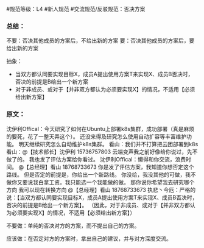 #规范等级：L4 
#新人规范 
#交流规范/反驳规范：否决方案 
### 总结：
不要：否决其他成员的方案后，不给出新的方案
要：否决其他成员的方案后，要给出新的方案

抽象：
- 当双方都认同要实现目标X，成员A提出使用方案T来实现X、成员B否决时，否决的前提是B给出一个新方案
- 对于非成员、或对于【并非双方都认为必须要实现X】的情况，不适用【必须给出新方案】

### 原文：
沈伊利Offical：今天研究了如何在Ubuntu上部署k8s集群，成功部署（真是麻烦的要死，花了一整天弄这个）。
还没来得及研究怎么使用自动扩容等丰富维护功能。
明天继续研究怎么自动维护k8s集群。
看山：我们并不打算把云团部署到k8s
看山：@【技术部长】沈伊利 15736757803 云端变声我之前好像给你说过，先不做了的。
我也发了评估方案给你看过。
沈伊利Offical：懒得和你交流，浪费时间。
@【总经理】看山 18768733673
你是发了评估方案，我知道你想否定这个路线。
但是否定的前提是，你给出一个新路线。
你没给，我没其他的可做，我不做你又要说我白拿工资。我只能选一个我能做的做。
那你说你希望我去研究哪个方向
我可以现在转换方向
@【总经理】看山 18768733673
执悲丶今厄：严格的说：【当双方都认同要实现目标X，成员A提出使用方案T来实现X、成员B否决时，否决的前提是B给出一个新方案】。
（因此，对于非成员、或对于【并非双方都认为必须要实现X】的情况，不适用【必须给出新方案】）



不要做：单纯的否决对方的方案，而不提出自己的方案。

应该做：在否定对方的方案时，拿出自己的建议，并与对方深度交流。